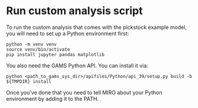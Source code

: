 # Run custom analysis script

To run the custom analysis that comes with the pickstock example model, you will need to set up a Python environment first:

```
python -m venv venv
source venv/bin/activate
pip install jupyter pandas matplotlib
```

You also need the GAMS Python API. You can install it via:

```
python <path_to_gams_sys_dir>/apifiles/Python/api_39/setup.py build -b ${TMPDIR} install
```

Once you've done that you need to tell MIRO about your Python environment by adding it to the PATH.

